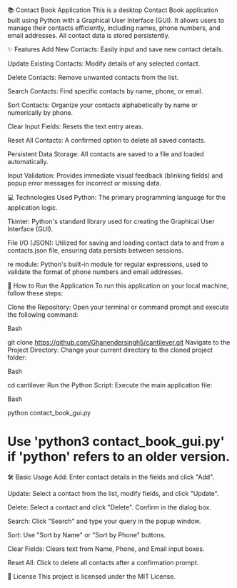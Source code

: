 📚 Contact Book Application
This is a desktop Contact Book application built using Python with a Graphical User Interface (GUI). It allows users to manage their contacts efficiently, including names, phone numbers, and email addresses. All contact data is stored persistently.

✨ Features
Add New Contacts: Easily input and save new contact details.

Update Existing Contacts: Modify details of any selected contact.

Delete  Contacts: Remove unwanted contacts from the list.

Search Contacts: Find specific contacts by name, phone, or email.

Sort Contacts: Organize your contacts alphabetically by name or numerically by phone.

Clear Input Fields: Resets the text entry areas.

Reset All Contacts: A confirmed option to delete all saved contacts.

Persistent Data Storage: All contacts are saved to a file and loaded automatically.

Input Validation: Provides immediate visual feedback (blinking fields) and popup error messages for incorrect or missing data.

💻 Technologies Used
Python: The primary programming language for the application logic.

Tkinter: Python's standard library used for creating the Graphical User Interface (GUI).

File I/O (JSON): Utilized for saving and loading contact data to and from a contacts.json file, ensuring data persists between sessions.

re module: Python's built-in module for regular expressions, used to validate the format of phone numbers and email addresses.

🚀 How to Run the Application
To run this application on your local machine, follow these steps:

Clone the Repository:
Open your terminal or command prompt and execute the following command:

Bash

git clone https://github.com/Ghanendersingh5/cantilever.git
Navigate to the Project Directory:
Change your current directory to the cloned project folder:

Bash

cd cantilever
Run the Python Script:
Execute the main application file:

Bash

python contact_book_gui.py
# Use 'python3 contact_book_gui.py' if 'python' refers to an older version.
🛠️ Basic Usage
Add: Enter contact details in the fields and click "Add".

Update: Select a contact from the list, modify fields, and click "Update".

Delete: Select a contact and click "Delete". Confirm in the dialog box.

Search: Click "Search" and type your query in the popup window.

Sort: Use "Sort by Name" or "Sort by Phone" buttons.

Clear Fields: Clears text from Name, Phone, and Email input boxes.

Reset All: Click to delete all contacts after a confirmation prompt.

📄 License
This project is licensed under the MIT License.
